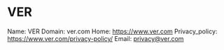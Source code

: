 
# VER

Name: VER
Domain: ver.com
Home: https://www.ver.com
Privacy_policy: https://www.ver.com/privacy-policy/
Email: privacy@ver.com
